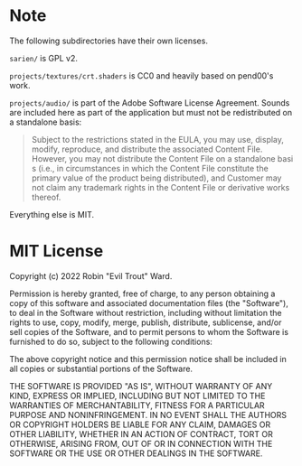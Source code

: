 # Note

The following subdirectories have their own licenses.

`sarien/` is GPL v2.

`projects/textures/crt.shaders` is CC0 and heavily based on pend00's work.

`projects/audio/` is part of the Adobe Software License Agreement. Sounds are included here as part of the application but must not be redistributed on a standalone basis:

> Subject to the restrictions stated in the EULA, you may use, display, modify, reproduce, and distribute the associated Content File. However, you may not distribute the Content File on a standalone basi s (i.e., in circumstances in which the Content File constitute the primary value of the product being distributed), and Customer may not claim any trademark rights in the Content File or derivative works thereof.

Everything else is MIT.

# MIT License

Copyright (c) 2022 Robin "Evil Trout" Ward.

Permission is hereby granted, free of charge, to any person obtaining a copy
of this software and associated documentation files (the "Software"), to deal
in the Software without restriction, including without limitation the rights
to use, copy, modify, merge, publish, distribute, sublicense, and/or sell
copies of the Software, and to permit persons to whom the Software is
furnished to do so, subject to the following conditions:

The above copyright notice and this permission notice shall be included in all
copies or substantial portions of the Software.

THE SOFTWARE IS PROVIDED "AS IS", WITHOUT WARRANTY OF ANY KIND, EXPRESS OR
IMPLIED, INCLUDING BUT NOT LIMITED TO THE WARRANTIES OF MERCHANTABILITY,
FITNESS FOR A PARTICULAR PURPOSE AND NONINFRINGEMENT. IN NO EVENT SHALL THE
AUTHORS OR COPYRIGHT HOLDERS BE LIABLE FOR ANY CLAIM, DAMAGES OR OTHER
LIABILITY, WHETHER IN AN ACTION OF CONTRACT, TORT OR OTHERWISE, ARISING FROM,
OUT OF OR IN CONNECTION WITH THE SOFTWARE OR THE USE OR OTHER DEALINGS IN THE
SOFTWARE.
